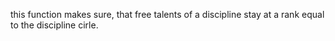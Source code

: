 this function makes sure, that free talents of a discipline stay at a rank equal to the discipline cirle.